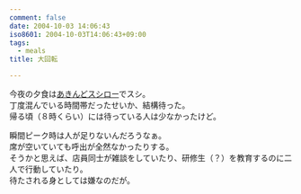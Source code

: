 ```yaml
---
comment: false
date: 2004-10-03 14:06:43
iso8601: 2004-10-03T14:06:43+09:00
tags:
  - meals
title: 大回転

---
```


<div class="entry-body">
  <p>今夜の夕食は<a href="http://www.akindo-sushiro.co.jp">あきんどスシロー</a>でスシ。<br />
    丁度混んでいる時間帯だったせいか、結構待った。<br />
    帰る頃（８時くらい）には待っている人は少なかったけど。</p>

  <p>瞬間ピーク時は人が足りないんだろうなぁ。<br />
    席が空いていても呼出が全然なかったりする。<br />
    そうかと思えば、店員同士が雑談をしていたり、研修生（？）を教育するのに二人で行動していたり。<br />
    待たされる身としては嫌なのだが。</p>
</div>
